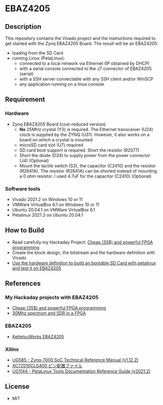 # EBAZ4205

## Description

This repository contains the Vivado project and the instructions required to get started with the Zynq EBAZ4205 Board.
The result will be an EBAZ4205:
* loading from the SD Card
* running Linux (PetaLinux):
    * connected to a local network via Ethernet (IP obtained by DHCP)
    * with a serial console connected to the J7 connector of EBAZ4205 (serial)
    * with a SSH server connectable with any SSH client and/or WinSCP  
    * any application running on a linux console

## Requirement

### Hardware

* Zynq EBAZ4205 Board (cost-reduced version)
  * **No** 25MHz crystal (Y3) is required. The Ethernet transceiver (U24) clock is supplied by the ZYNQ (U31). However, it also works on a board on which a crystal is mounted
  * microSD card slot (U7) required
  * SD card boot support is required. Short the resistor (R2577)
  * Short the diode (D24) to supply power from the power connector (J4) (Optional)
  * Mount the tactile switch (S3), the capacitor (C2410) and the resistor (R2641A). The resistor (R2641A) can be shorted instead of mounting a 0 ohm resistor. I used 4.7uF for the capacitor (C2410) (Optional)


### Software tools

* Vivado 2021.2 on Windows 10 or 11
* VMWare VirtualBox 6.1 on Windows 10 or 11
* Ubuntu 20.04.1 on VMWare VirtualBox 6.1
* Petalinux 2021.2 on Ubuntu 20.04.1

## How to Build 
* Read carefully my Hackaday Project: [Cheap (35$) and powerful FPGA programming](https://hackaday.io/project/187351-cheap-35-and-powerful-fpga-programming)
* Create the block design, the bitstream and the hardware definition with Vivado
* [Use the hardware definition to build an bootable SD Card with petalinux and test it on EBAZ4205](./docs/how-to-build.md)



## References

### My Hackaday projects with EBAZ4205
* [Cheap (35$) and powerful FPGA programming](https://hackaday.io/project/187351-cheap-35-and-powerful-fpga-programming)
* [30Mhz spectrum and SDR in a FPGA](https://hackaday.io/project/186329-30mhz-spectrum-and-sdr-in-a-fpga)

### EBAZ4205

* [KeitetsuWorks EBAZ4205](https://github.com/KeitetsuWorks/EBAZ4205)

### Xilinx

* [UG585 - Zynq-7000 SoC Technical Reference Manual (v1.12.2)](https://www.xilinx.com/support/documentation/user_guides/ug585-Zynq-7000-TRM.pdf)
* [XC7Z010CLG400 ピン配置ファイル](https://japan.xilinx.com/support/packagefiles/z7packages/xc7z010clg400pkg.txt)
* [UG1144 - PetaLinux Tools Documentation Reference Guide (v2021.2)](https://www.xilinx.com/support/documentation/sw_manuals/xilinx2021_2/ug1144-petalinux-tools-reference-guide.pdf)


## License

* MIT
